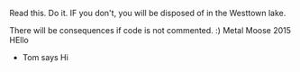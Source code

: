 Read this. Do it. IF you don't, you will be disposed of in the Westtown lake.

There will be consequences if code is not commented. :)
Metal Moose 2015
HEllo
- Tom says Hi

